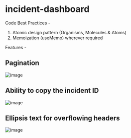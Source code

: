 # incident-dashboard

Code Best Practices - 
1. Atomic design pattern (Organisms, Molecules & Atoms)
2. Memoization (useMemo) wherever required



Features - 
## Pagination
![image](https://github.com/user-attachments/assets/e4c9dbe6-551a-49ba-a2f5-d3a16047d5a5)

## Ability to copy the incident ID
![image](https://github.com/user-attachments/assets/f19f3308-d548-4bef-9af9-91d4032ed1f5)

## Ellipsis text for overflowing headers
![image](https://github.com/user-attachments/assets/114bfd3a-66f3-490e-9a9b-fb048f3cad2c)

